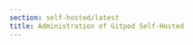 ```yaml
---
section: self-hosted/latest
title: Administration of Gitpod Self-Hosted
---
```


<script context="module">
  export const prerender = true;
  export const load = () => {
    return {
      status: 301,
      redirect: "/docs/configure/self-hosted/latest"
    }
  };
</script>

